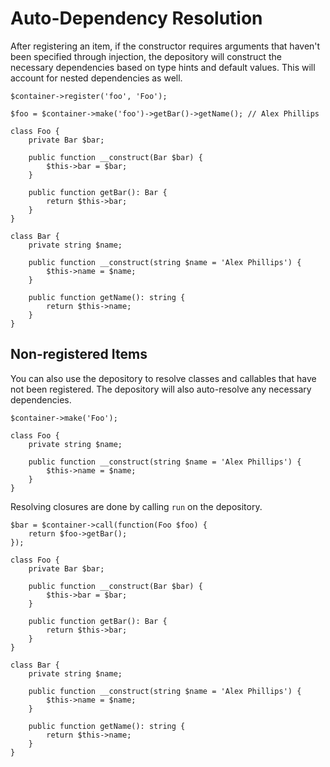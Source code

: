 # Auto-Dependency Resolution #

After registering an item, if the constructor requires arguments that haven't been specified through injection, the depository will construct the necessary dependencies based on type hints and default values. This will account for nested dependencies as well.

```hack
$container->register('foo', 'Foo');

$foo = $container->make('foo')->getBar()->getName(); // Alex Phillips

class Foo {
    private Bar $bar;

    public function __construct(Bar $bar) {
        $this->bar = $bar;
    }

    public function getBar(): Bar {
        return $this->bar;
    }
}

class Bar {
    private string $name;

    public function __construct(string $name = 'Alex Phillips') {
        $this->name = $name;
    }

    public function getName(): string {
        return $this->name;
    }
}
```

## Non-registered Items ##

You can also use the depository to resolve classes and callables that have not been registered. The depository will also auto-resolve any necessary dependencies.

```hack
$container->make('Foo');

class Foo {
    private string $name;

    public function __construct(string $name = 'Alex Phillips') {
        $this->name = $name;
    }
}
```

Resolving closures are done by calling `run` on the depository.

```hack
$bar = $container->call(function(Foo $foo) {
    return $foo->getBar();
});

class Foo {
    private Bar $bar;

    public function __construct(Bar $bar) {
        $this->bar = $bar;
    }

    public function getBar(): Bar {
        return $this->bar;
    }
}

class Bar {
    private string $name;

    public function __construct(string $name = 'Alex Phillips') {
        $this->name = $name;
    }

    public function getName(): string {
        return $this->name;
    }
}
```

